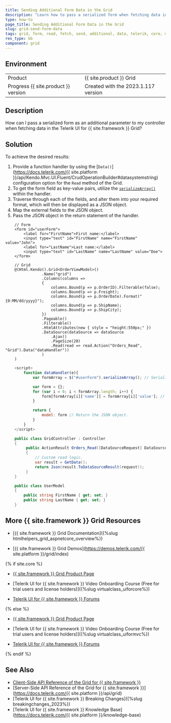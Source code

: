 ```yaml
---
title: Sending Additional Form Data in the Grid
description: "Learn how to pass a serialized form when fetching data in the Telerik UI for {{ site.framework }} Grid."
type: how-to
page_title: Sending Additional Form Data in the Grid
slug: grid-send-form-data
tags: grid, form, read, fetch, send, additional, data, telerik, core, mvc
res_type: kb
component: grid
---
```


## Environment

<table>
 <tr>
  <td>Product</td>
  <td>{{ site.product }} Grid</td>
 </tr>
 <tr>
  <td>Progress {{ site.product }} version</td>
  <td>Created with the 2023.1.117 version</td>
 </tr>
</table>


## Description

How can I pass a serialized form as an additional parameter to my controller when fetching data in the Telerik UI for {{ site.framework }} Grid?

## Solution

To achieve the desired results:

1. Provide a function handler by using the [`Data()`](https://docs.telerik.com/{{ site.platform }}/api/Kendo.Mvc.UI.Fluent/CrudOperationBuilder#datasystemstring) configuration option for the `Read` method of the Grid.
1. To get the form field as key-value pairs, utilize the [`serializeArray()`](http://api.jquery.com/serializeArray/) within the handler.
1. Traverse through each of the fields, and alter them into your required format, which will then be displayed as a JSON object.
1. Map the external fields to the JSON object.
1. Pass the JSON object in the return statement of the handler.

```Index.cshtml
    // Form
    <form id="userForm">
        <label for="FirstName">First name:</label>
        <input type="text" id="FirstName" name="FirstName" value="John">
        <label for="LastName">Last name:</label>
        <input type="text" id="LastName" name="LastName" value="Doe">
    </form>

    // Grid
    @(Html.Kendo().Grid<OrderViewModel>()
                .Name("grid")
                .Columns(columns =>
                {
                    columns.Bound(p => p.OrderID).Filterable(false);
                    columns.Bound(p => p.Freight);
                    columns.Bound(p => p.OrderDate).Format("{0:MM/dd/yyyy}");
                    columns.Bound(p => p.ShipName);
                    columns.Bound(p => p.ShipCity);
                })
                .Pageable()
                .Filterable()
                .HtmlAttributes(new { style = "height:550px;" })
                .DataSource(dataSource => dataSource
                    .Ajax()
                    .PageSize(20)
                    .Read(read => read.Action("Orders_Read", "Grid").Data("dataHandler"))
                )
    )
```
```Script.js
    <script>
        function dataHandler(e){
            var formArray = $("#userForm").serializeArray(); // Serialize the form data as an array.

            var form = {};
            for (var i = 0; i < formArray.length; i++) {
                form[formArray[i]['name']] = formArray[i]['value']; // Map the current key-value pairs into the form variable   object.
            }

            return {
                model: form // Return the JSON object.
            }
        }
    </script>
```
```Controller.cs
    public class GridController : Controller
    {
         public ActionResult Orders_Read([DataSourceRequest] DataSourceRequest request, UserModel model)
         {
             // Custom read logic.
             var result = GetData();
             return Json(result.ToDataSourceResult(request));
         }
    }
```
```Model.cs
    public class UserModel
    {
        public string FirstName { get; set; }
        public string LastName { get; set; }
    }
```

## More {{ site.framework }} Grid Resources

* [{{ site.framework }} Grid Documentation]({%slug htmlhelpers_grid_aspnetcore_overview%})

* [{{ site.framework }} Grid Demos](https://demos.telerik.com/{{ site.platform }}/grid/index)

{% if site.core %}
* [{{ site.framework }} Grid Product Page](https://www.telerik.com/aspnet-core-ui/grid)

* [Telerik UI for {{ site.framework }} Video Onboarding Course (Free for trial users and license holders)]({%slug virtualclass_uiforcore%})

* [Telerik UI for {{ site.framework }} Forums](https://www.telerik.com/forums/aspnet-core-ui)

{% else %}
* [{{ site.framework }} Grid Product Page](https://www.telerik.com/aspnet-mvc/grid)

* [Telerik UI for {{ site.framework }} Video Onboarding Course (Free for trial users and license holders)]({%slug virtualclass_uiformvc%})

* [Telerik UI for {{ site.framework }} Forums](https://www.telerik.com/forums/aspnet-mvc)

{% endif %}

## See Also

* [Client-Side API Reference of the Grid for {{ site.framework }}](https://docs.telerik.com/kendo-ui/api/javascript/ui/grid)
* [Server-Side API Reference of the Grid for {{ site.framework }}](https://docs.telerik.com/{{ site.platform }}/api/grid)
* [Telerik UI for {{ site.framework }} Breaking Changes]({%slug breakingchanges_2023%})
* [Telerik UI for {{ site.framework }} Knowledge Base](https://docs.telerik.com/{{ site.platform }}/knowledge-base)
